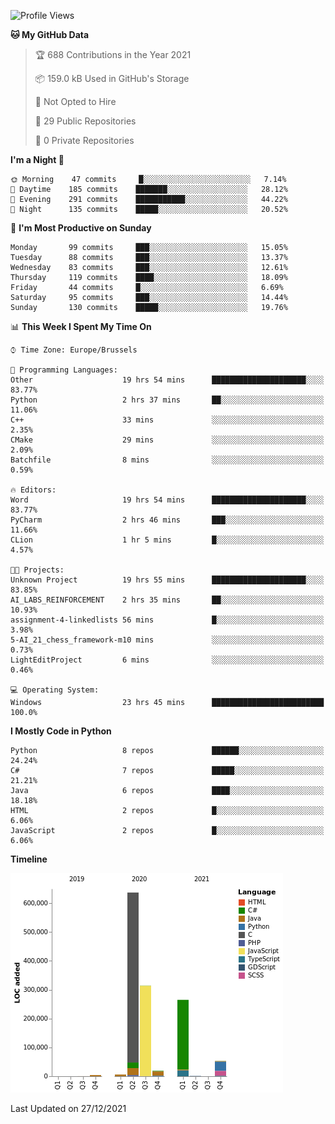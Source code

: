 <!--START_SECTION:waka-->
![Profile Views](http://img.shields.io/badge/Profile%20Views-1-blue)

**🐱 My GitHub Data** 

> 🏆 688 Contributions in the Year 2021
 > 
> 📦 159.0 kB Used in GitHub's Storage 
 > 
> 🚫 Not Opted to Hire
 > 
> 📜 29 Public Repositories 
 > 
> 🔑 0 Private Repositories  
 > 
**I'm a Night 🦉** 

```text
🌞 Morning    47 commits     █░░░░░░░░░░░░░░░░░░░░░░░░   7.14% 
🌆 Daytime    185 commits    ███████░░░░░░░░░░░░░░░░░░   28.12% 
🌃 Evening    291 commits    ███████████░░░░░░░░░░░░░░   44.22% 
🌙 Night      135 commits    █████░░░░░░░░░░░░░░░░░░░░   20.52%

```
📅 **I'm Most Productive on Sunday** 

```text
Monday       99 commits     ███░░░░░░░░░░░░░░░░░░░░░░   15.05% 
Tuesday      88 commits     ███░░░░░░░░░░░░░░░░░░░░░░   13.37% 
Wednesday    83 commits     ███░░░░░░░░░░░░░░░░░░░░░░   12.61% 
Thursday     119 commits    ████░░░░░░░░░░░░░░░░░░░░░   18.09% 
Friday       44 commits     █░░░░░░░░░░░░░░░░░░░░░░░░   6.69% 
Saturday     95 commits     ███░░░░░░░░░░░░░░░░░░░░░░   14.44% 
Sunday       130 commits    █████░░░░░░░░░░░░░░░░░░░░   19.76%

```


📊 **This Week I Spent My Time On** 

```text
⌚︎ Time Zone: Europe/Brussels

💬 Programming Languages: 
Other                    19 hrs 54 mins      █████████████████████░░░░   83.77% 
Python                   2 hrs 37 mins       ██░░░░░░░░░░░░░░░░░░░░░░░   11.06% 
C++                      33 mins             ░░░░░░░░░░░░░░░░░░░░░░░░░   2.35% 
CMake                    29 mins             ░░░░░░░░░░░░░░░░░░░░░░░░░   2.09% 
Batchfile                8 mins              ░░░░░░░░░░░░░░░░░░░░░░░░░   0.59%

🔥 Editors: 
Word                     19 hrs 54 mins      █████████████████████░░░░   83.77% 
PyCharm                  2 hrs 46 mins       ███░░░░░░░░░░░░░░░░░░░░░░   11.66% 
CLion                    1 hr 5 mins         █░░░░░░░░░░░░░░░░░░░░░░░░   4.57%

🐱‍💻 Projects: 
Unknown Project          19 hrs 55 mins      █████████████████████░░░░   83.85% 
AI_LABS_REINFORCEMENT    2 hrs 35 mins       ██░░░░░░░░░░░░░░░░░░░░░░░   10.93% 
assignment-4-linkedlists 56 mins             █░░░░░░░░░░░░░░░░░░░░░░░░   3.98% 
5-AI_21_chess_framework-m10 mins             ░░░░░░░░░░░░░░░░░░░░░░░░░   0.73% 
LightEditProject         6 mins              ░░░░░░░░░░░░░░░░░░░░░░░░░   0.46%

💻 Operating System: 
Windows                  23 hrs 45 mins      █████████████████████████   100.0%

```

**I Mostly Code in Python** 

```text
Python                   8 repos             ██████░░░░░░░░░░░░░░░░░░░   24.24% 
C#                       7 repos             █████░░░░░░░░░░░░░░░░░░░░   21.21% 
Java                     6 repos             ████░░░░░░░░░░░░░░░░░░░░░   18.18% 
HTML                     2 repos             █░░░░░░░░░░░░░░░░░░░░░░░░   6.06% 
JavaScript               2 repos             █░░░░░░░░░░░░░░░░░░░░░░░░   6.06%

```


**Timeline**

![Chart not found](https://raw.githubusercontent.com/Arafa42/Arafa42/main/charts/bar_graph.png) 


 Last Updated on 27/12/2021
<!--END_SECTION:waka-->


<!-- 
[![Hits](https://hits.seeyoufarm.com/api/count/incr/badge.svg?url=https%3A%2F%2Fgithub.com%2FArafa42&count_bg=%23455AF3&title_bg=%23262D3B&icon=github.svg&icon_color=%23588EF7&title=visitors&edge_flat=false)](https://hits.seeyoufarm.com)
 -->
